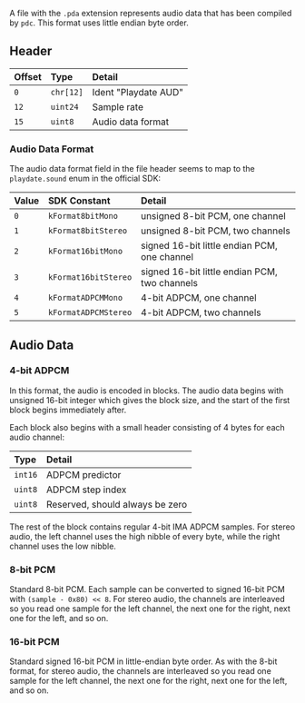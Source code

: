 A file with the `.pda` extension represents audio data that has been compiled by `pdc`. This format uses little endian byte order.

## Header

| Offset | Type     | Detail |
|:-------|:---------|:-------|
| `0`    | `chr[12]` | Ident "Playdate AUD" |
| `12`   | `uint24`  | Sample rate |
| `15`   | `uint8`  | Audio data format |

### Audio Data Format

The audio data format field in the file header seems to map to the `playdate.sound` enum in the official SDK:

| Value | SDK Constant | Detail |
|:------|:-------------|:-------|
| `0`   | `kFormat8bitMono` | unsigned 8-bit PCM, one channel |
| `1`   | `kFormat8bitStereo` | unsigned 8-bit PCM, two channels |
| `2`   | `kFormat16bitMono` | signed 16-bit little endian PCM, one channel |
| `3`   | `kFormat16bitStereo` | signed 16-bit little endian PCM, two channels |
| `4`   | `kFormatADPCMMono` | 4-bit ADPCM, one channel |
| `5`   | `kFormatADPCMStereo` | 4-bit ADPCM, two channels |

## Audio Data

### 4-bit ADPCM

In this format, the audio is encoded in blocks. The audio data begins with unsigned 16-bit integer which gives the block size, and the start of the first block begins immediately after.

Each block also begins with a small header consisting of 4 bytes for each audio channel:

| Type   | Detail |
|:-------|:-------|
| `int16` | ADPCM predictor |
| `uint8` | ADPCM step index |
| `uint8` | Reserved, should always be zero |

The rest of the block contains regular 4-bit IMA ADPCM samples. For stereo audio, the left channel uses the high nibble of every byte, while the right channel uses the low nibble.

### 8-bit PCM

Standard 8-bit PCM. Each sample can be converted to signed 16-bit PCM with `(sample - 0x80) << 8`. For stereo audio, the channels are interleaved so you read one sample for the left channel, the next one for the right, next one for the left, and so on.

### 16-bit PCM

Standard signed 16-bit PCM in little-endian byte order. As with the 8-bit format, for stereo audio, the channels are interleaved so you read one sample for the left channel, the next one for the right, next one for the left, and so on.
